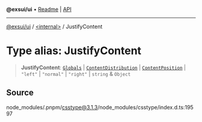 **@exsui/ui** • [Readme](../../README.md) \| [API](../../globals.md)

***

[@exsui/ui](../../README.md) / [\<internal\>](../README.md) / JustifyContent

# Type alias: JustifyContent

> **JustifyContent**: [`Globals`](Globals.md) \| [`ContentDistribution`](ContentDistribution.md) \| [`ContentPosition`](ContentPosition.md) \| `"left"` \| `"normal"` \| `"right"` \| `string` & `Object`

## Source

node\_modules/.pnpm/csstype@3.1.3/node\_modules/csstype/index.d.ts:19597
